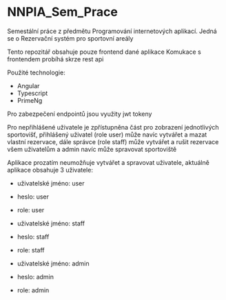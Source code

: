 # NNPIA_Sem_Prace
Semestální práce z předmětu Programování internetových aplikací. Jedná se o Rezervační systém pro sportovní areály

Tento repozitář obsahuje pouze frontend dané aplikace
Komukace s frontendem probíhá skrze rest api

Použité technologie:
* Angular 
* Typescript
* PrimeNg

Pro zabezpečení endpointů jsou využity jwt tokeny

Pro nepřihlášené uživatele je zpřístupněna část pro zobrazení jednotlivých sportovišť, přihlášený uživatel (role user)
může navíc vytvářet a mazat vlastní rezervace, dále správce (role staff) může vytvářet a rušit rezervace všem uživatelům a admin navíc může spravovat sportoviště

Aplikace prozatím neumožňuje vytvářet a spravovat uživatele, aktuálně aplikace obsahuje 3 uživatele:

* uživatelské jméno: user
* heslo: user
* role: user


* uživatelské jméno: staff

* heslo: staff

* role: staff


* uživatelské jméno: admin

* heslo: admin

* role: admin
